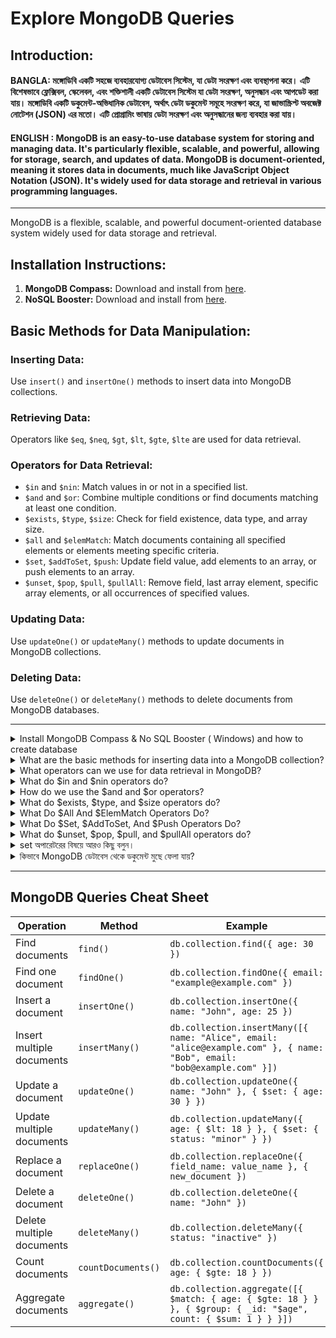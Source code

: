 # Explore MongoDB Queries

## Introduction:
 

<h4> 
 BANGLA:  মঙ্গোডিবি একটি সহজে ব্যবহারযোগ্য ডেটাবেস সিস্টেম, যা ডেটা সংরক্ষণ এবং ব্যবস্থাপনা করে। এটি বিশেষভাবে ফ্লেক্সিবল, স্কেলেবল, এবং শক্তিশালী একটি ডেটাবেস সিস্টেম যা ডেটা সংরক্ষণ, অনুসন্ধান এবং আপডেট করা যায়। মঙ্গোডিবি একটি ডকুমেন্ট-অভিধানিক ডেটাবেস, অর্থাৎ ডেটা ডকুমেন্ট সমূহে সংরক্ষণ করে, যা জাভাস্ক্রিপ্ট অবজেক্ট নোটেশন (JSON) এর মতো। এটি প্রোগ্রামিং ভাষায় ডেটা সংরক্ষণ এবং অনুসন্ধানের জন্য ব্যবহার করা যায়।
</h4>


<h4> 
 
ENGLISH : MongoDB is an easy-to-use database system for storing and managing data. It's particularly flexible, scalable, and powerful, allowing for storage, search, and updates of data. MongoDB is document-oriented, meaning it stores data in documents, much like JavaScript Object Notation (JSON). It's widely used for data storage and retrieval in various programming languages.
</h4>



---


MongoDB is a flexible, scalable, and powerful document-oriented database system widely used for data storage and retrieval.

## Installation Instructions:

1. **MongoDB Compass:** Download and install from [here](https://www.mongodb.com/try/download/compass).
2. **NoSQL Booster:** Download and install from [here](https://www.nosqlbooster.com/downloads).

## Basic Methods for Data Manipulation:

### Inserting Data:

Use `insert()` and `insertOne()` methods to insert data into MongoDB collections.

### Retrieving Data:

Operators like `$eq`, `$neq`, `$gt`, `$lt`, `$gte`, `$lte` are used for data retrieval.

### Operators for Data Retrieval:

- `$in` and `$nin`: Match values in or not in a specified list.
- `$and` and `$or`: Combine multiple conditions or find documents matching at least one condition.
- `$exists`, `$type`, `$size`: Check for field existence, data type, and array size.
- `$all` and `$elemMatch`: Match documents containing all specified elements or elements meeting specific criteria.
- `$set`, `$addToSet`, `$push`: Update field value, add elements to an array, or push elements to an array.
- `$unset`, `$pop`, `$pull`, `$pullAll`: Remove field, last array element, specific array elements, or all occurrences of specified values.

### Updating Data:

Use `updateOne()` or `updateMany()` methods to update documents in MongoDB collections.

### Deleting Data:

Use `deleteOne()` or `deleteMany()` methods to delete documents from MongoDB databases.

---



<details>
<summary>
Install MongoDB Compass & No SQL Booster ( Windows) and how to create database
</summary>
<br >

**Installing MongoDB Compass:**

1. Visit the MongoDB Compass download page: https://www.mongodb.com/try/download/compass
2. Click on the "Download for Windows" button.
3. Once the download is complete, double-click the downloaded file to start the installation process.
4. Follow the on-screen instructions to complete the installation. MongoDB Compass will be installed on your system.

**Installing NoSQL Booster:**

1. Visit the NoSQL Booster download page: https://www.nosqlbooster.com/downloads
2. Click on the "Download for Windows" button.
3. Once the download is complete, double-click the downloaded file to start the installation process.
4. Follow the on-screen instructions to complete the installation. NoSQL Booster will be installed on your system.

**Creating a Database and Collection:**

1. Open MongoDB Compass.
2. Click on the "Connect" button to connect to your MongoDB server. If you don't have a server set up, you can create a local server by clicking on "New Connection" and choosing "localhost" as the hostname.
3. Once connected, click on the "Create Database" button.
4. Enter a name for your database and click "Create Database".
5. With the database selected, click on the "Create Collection" button.
6. Enter a name for your collection and click "Create Collection".

</details> 

<details> 
<summary>  
What are the basic methods for inserting data into a MongoDB collection?

</summary> 
 <br>


The basic methods for inserting data into a MongoDB collection are using the insert() and insertOne() methods. 

1- ডাটা insert ->findOne-> finDMany 

2- Field Filtering কিভাবে করতে হয় db.test.find({gender:"Female"}).project({name:1})

  
 </details>


<details>
<summary>
What operators can we use for data retrieval in MongoDB?

</summary>
<br > 

We can use operators like $eq, $neq, $gt, $lt, $gte, $lte for data retrieval in MongoDB.

MongoDB ডেটা পাওয়ার জন্য অপারেটর হলো $eq, $neq, $gt, $lt, $gte, $lte ইত্যাদি।

```js 
db.test.find({age: {$gte: 30}})
db.collection.find({ age: { $eq: 30 } }); 
```
</details> 

<details>
<summary>
What do $in and $nin operators do?




</summary>
<br > 
The $in operator is used to find values matching any in a specified list, while the $nin operator is used to find values not matching any in a specified list

$in এবং $nin অপারেটর কি কাজ করে?

$in অপারেটর ব্যবহার করে একটি ফিল্ডের মানগুলির মধ্যে নির্দিষ্ট মানগুলির মধ্যে সনাক্ত করা হয়, যেমন [1, 2, 3]। $nin অপারেটর ব্যবহার করে একটি ফিল্ডের মানগুলির মধ্যে নির্দিষ্ট মানগুলির মধ্যে যার কোনো ম্যাচ নেই সেগুলি সনাক্ত করা হয়। 

```js
db.collection.find({ status: { $in: ["active", "pending"] } });

db.collection.find({ status: "active", category: "electronics" });

db.collection.find({ status: { $nin: ["completed", "cancelled"] } });



db.test.find({age: {$gte: 18, $lt:30 }},{age:1}).sort({ age:1 }) // Implicit And Condition
```

</details> 

<details>
<summary>
How do we use the $and and $or operators?




</summary>
<br > 
The $and operator combines multiple conditions, while the $or operator finds documents matching at least one condition.


$and এবং $or অপারেটর কিভাবে ব্যবহার করা হয়?$and অপারেটর ব্যবহার করে একই সময়ে একাধিক শর্ত যোগান করা যায়, যেমন {$and: [{field1: value1}, {field2: value2}]}। $or অপারেটর ব্যবহার করে একটি ফিল্ডের মানগুলির মধ্যে কোনো একটি ম্যাচ করতে পারে,

```js 

যেমন {$or: [{field1: value1}, {field2: value2}]}।

// db.test.find({age: {$ne: 15, $lte:30}}) 

// explicit operator 
db.test.find({ 

  $and: [

  {age: {$ne: 10}}, 

  {age: {$lte: 30}}


  ] }).project({age:1}).sort({ age:1 })


db.test.find({"skills.name": {$in: ["JAVASCRIPT", "PYTHON"]} }).project({ interests:1, skills:1}).sort({ interests: 1 }) 
```
</details> 

<details>
<summary>
What do $exists, $type, and $size operators do?



</summary>
<br > 
$exists অপারেটর ব্যবহার করে একটি ফিল্ড বা কোনো নির্দিষ্ট ফিল্ডের মান অস্তিত্বের তথ্য দেখা যায়। $type অপারেটর ব্যবহার করে ফিল্ডের ডেটা টাইপ চেক করা যায়। $size অপারেটর ব্যবহার করে একটি অ্যারের সাইজ চেক করা যায়।

The $exists operator checks for the existence of a field, $type checks the data type of a field, and $size checks the size of an array.
</details> 

<details>  
<summary>
What Do $All And $ElemMatch Operators Do? 

</summary>
<br >

The $all operator matches documents where an array contains all the specified elements, while the $elemMatch operator matches documents where an array element meets specified criteria. 

$all এবং $elemMatch অপারেটর কি কাজ করে? 

$all অপারেটর ব্যবহার করে একটি অ্যারের সকল মানের মধ্যে নির্দিষ্ট মানগুলির ম্যাচ করতে হয়। $elemMatch অপারেটর ব্যবহার করে অ্যারের একটি অংশের মান নির্দিষ্ট শর্ত সনাক্ত করা যায়।
</details> 

<details>
<summary>
What Do $Set, $AddToSet, And $Push Operators Do?

</summary>
<br >
$set, $addToSet, $push অপারেটর কি কাজ করে?

$set অপারেটর ব্যবহার করে বিদ্যমান ফিল্ডের মান আপডেট করা যায়। $addToSet অপারেটর ব্যবহার করে অ্যারের নতুন উপাদান যোগ করা যায়, তবে ইত্যাদি মূলত ইউনিক উপাদান যোগ করা হয়। $push অপারেটর ব্যবহার করে অ্যারের উপাদান যোগ করা যায়।



The $set operator updates the value of a field, $addToSet adds elements to an array if they are not already present, and $push adds elements to an array regardless of uniqueness.


```js 

db.test.updateOne(

  { _id: ObjectId("663cef3a2ce741159a405ac0") },

  {

    $push: {

      interests: { $each: ["Cook","driving"]}

    }})
```

</details> 


<details>
<summary>
What do $unset, $pop, $pull, and $pullAll operators do?
</summary>
<br >

The $unset operator removes a field, $pop removes the last element of an array, $pull removes elements that match a condition from an array, and $pullAll removes all occurrences of specified values from an array. 

$unset, $pop, $pull, $pullAll অপারেটর কি কাজ করে?
$unset অপারেটর ব্যবহার করে নির্দিষ্ট ফিল্ডের মান অপসারণ করা যায়। $pop অপারেটর ব্যবহার করে অ্যারের শেষের উপাদান অপসারণ করা যায়। $pull অপারেটর ব্যবহার করে নির্দিষ্ট মানগুলির সাথে ম্যাচিং অ্যারের উপাদান অপসারণ করা যায়। $pullAll অপারেটর ব্যবহার করে সম্পূর্ণ অ্যারে অপসারণ করা যায়। 

```js 

db.test.updateOne(

  { _id: ObjectId("663cef3a2ce741159a405ac0") },

  {

    $push: {

      interests: { $each: ["Cook","driving"]}

    }})

```
</details> 
 

<details> 
<summary>
set অপারেটরের বিষয়ে আরও কিছু বলুন।
</summary>
<br >
 
set অপারেটর ব্যবহার করে বিদ্যমান ফিল্ডের মান আপডেট করা যায়, এটি মূলত একটি ফিল্ডের মান পরিবর্তনের জন্য ব্যবহার করা হয়।


```js 
db.collection.updateOne({ name: "John" }, { $unset: { age: "" } });

//  update in array 
db.collection.updateOne(
  { "_id": 1, "items.name": "banana" },
  { "$set": { "items.$.quantity": 15 } }
);


```
</details> 





<details>
<summary>
কিভাবে MongoDB ডেটাবেস থেকে ডকুমেন্ট মুছে ফেলা যায়?
</summary>
<br >


MongoDB ডেটাবেস থেকে ডকুমেন্ট মুছে ফেলতে আমরা deleteMany() বা deleteOne() মেথড ব্যবহার করতে পারি। 

```js 
db.collection.deleteOne({ name: "John" });

```
</details> 

---------




## MongoDB Queries Cheat Sheet

<table>
  <thead>
    <tr>
      <th>Operation</th>
      <th>Method</th>
      <th>Example</th>
    </tr>
  </thead>
  <tbody>
    <tr>
      <td>Find documents</td>
      <td><code>find()</code></td>
      <td><code>db.collection.find({ age: 30 })</code></td>
    </tr>
    <tr>
      <td>Find one document</td>
      <td><code>findOne()</code></td>
      <td><code>db.collection.findOne({ email: "example@example.com" })</code></td>
    </tr>
    <tr>
      <td>Insert a document</td>
      <td><code>insertOne()</code></td>
      <td><code>db.collection.insertOne({ name: "John", age: 25 })</code></td>
    </tr>
    <tr>
      <td>Insert multiple documents</td>
      <td><code>insertMany()</code></td>
      <td><code>db.collection.insertMany([{ name: "Alice", email: "alice@example.com" }, { name: "Bob", email: "bob@example.com" }])</code></td>
    </tr>
    <tr>
      <td>Update a document</td>
      <td><code>updateOne()</code></td>
      <td><code>db.collection.updateOne({ name: "John" }, { $set: { age: 30 } })</code></td>
    </tr>
    <tr>
      <td>Update multiple documents</td>
      <td><code>updateMany()</code></td>
      <td><code>db.collection.updateMany({ age: { $lt: 18 } }, { $set: { status: "minor" } })</code></td>
    </tr>
    <tr>
      <td>Replace a document</td>
      <td><code>replaceOne()</code></td>
      <td><code>db.collection.replaceOne({ field_name: value_name }, { new_document })</code></td>
    </tr>
    <tr>
      <td>Delete a document</td>
      <td><code>deleteOne()</code></td>
      <td><code>db.collection.deleteOne({ name: "John" })</code></td>
    </tr>
    <tr>
      <td>Delete multiple documents</td>
      <td><code>deleteMany()</code></td>
      <td><code>db.collection.deleteMany({ status: "inactive" })</code></td>
    </tr>
    <tr>
      <td>Count documents</td>
      <td><code>countDocuments()</code></td>
      <td><code>db.collection.countDocuments({ age: { $gte: 18 } })</code></td>
    </tr>
    <tr>
      <td>Aggregate documents</td>
      <td><code>aggregate()</code></td>
      <td><code>db.collection.aggregate([{ $match: { age: { $gte: 18 } } }, { $group: { _id: "$age", count: { $sum: 1 } } }])</code></td>
    </tr>
  </tbody>
</table>
